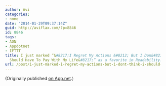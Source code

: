 ```yaml
---
author: Avi
categories:
- none
date: "2014-01-29T09:37:14Z"
guid: http://aviflax.com/?p=8846
id: 8846
tags:
- ADN
- Appdotnet
- IFTTT
title: I just marked “&#8217;I Regret My Actions &#8212; But I Don&#8217;t Think I
  Should Have To Pay With My Life&#8217;” as a favorite in Readability. http://www.readability.com/articles/kxf2em7p
url: /post/i-just-marked-i-regret-my-actions-but-i-dont-think-i-should-have-to-pay-with-my-life-as-a-favorite-in-readability-httpwww-readability-comarticleskxf2em7p/
---
```

(Originally published [on App.net](http://alpha.app.net/aviflax/post/21129126).)